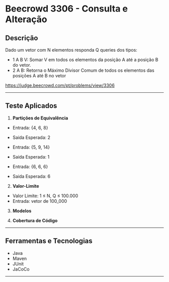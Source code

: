 # Beecrowd 3306 - Consulta e Alteração

## Descrição
Dado um vetor com N elementos responda Q queries dos tipos:
- 1 A B V: Somar V em todos os elementos da posição A até a posição B do vetor.
- 2 A B: Retorna o Máximo Divisor Comum de todos os elementos das posições A até B no vetor

https://judge.beecrowd.com/pt/problems/view/3306

---
## Teste Aplicados

1. **Partições de Equivalência**
- Entrada: {4, 6, 8}
- Saida Esperada: 2

- Entrada: {5, 9, 14}
- Saida Esperada: 1

- Entrada: {6, 6, 6}
- Saida Esperada: 6

2. **Valor-Limite**
- Valor Limite: 1 ≤ N, Q ≤ 100.000
- Entrada: vetor de 100_000

3. **Modelos**
   

4. **Cobertura de Código**

---

## Ferramentas e Tecnologias

- Java 
- Maven
- JUnit
- JaCoCo

---
